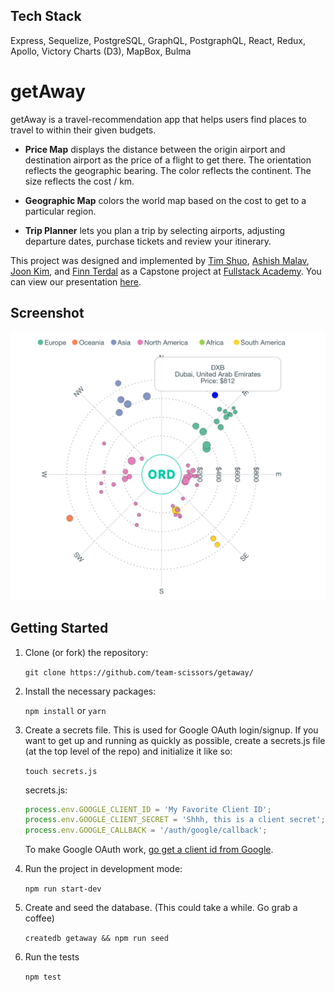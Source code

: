 ## Tech Stack

Express, Sequelize, PostgreSQL, GraphQL, PostgraphQL, React, Redux, Apollo, Victory Charts (D3), MapBox, Bulma

# getAway

getAway is a travel-recommendation app that helps users find places to travel to within their given budgets.

* **Price Map** displays the distance between the origin airport and destination airport as the price of a flight to get there. The orientation reflects the geographic bearing. The color reflects the continent. The size reflects the cost / km.

* **Geographic Map** colors the world map based on the cost to get to a particular region.

* **Trip Planner** lets you plan a trip by selecting airports, adjusting departure dates, purchase tickets and review your itinerary.

This project was designed and implemented by [Tim Shuo](https://github.com/theshuo/), [Ashish Malav](https://github.com/AshishDev17), [Joon Kim](https://github.com/kimj3), and [Finn Terdal](https://github.com/fterdal) as a Capstone project at [Fullstack Academy](https://www.fullstackacademy.com/). You can view our presentation [here](https://youtu.be/bfpKX1Fany0).


## Screenshot

![screenshot](readme-assets/screenshot.png)













## Getting Started

1. Clone (or fork) the repository:
    
    `git clone https://github.com/team-scissors/getaway/`

2. Install the necessary packages:

    `npm install` or `yarn`

3. Create a secrets file. This is used for Google OAuth login/signup. If you want to get up and running as quickly as possible, create a secrets.js file (at the top level of the repo) and initialize it like so:

    `touch secrets.js`

    secrets.js:

	```javascript
	process.env.GOOGLE_CLIENT_ID = 'My Favorite Client ID';
	process.env.GOOGLE_CLIENT_SECRET = 'Shhh, this is a client secret';
	process.env.GOOGLE_CALLBACK = '/auth/google/callback';
	```

	To make Google OAuth work, [go get a client id from Google](https://developers.google.com/identity/sign-in/web/devconsole-project).

4. Run the project in development mode:

	`npm run start-dev`
	
5. Create and seed the database. (This could take a while. Go grab a coffee)

	`createdb getaway && npm run seed`

6. Run the tests

	`npm test`
